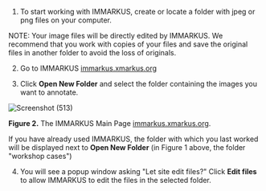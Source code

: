 1. To start working with IMMARKUS, create or locate a folder with jpeg or png files on your computer. 

NOTE: Your image files will be directly edited by IMMARKUS. We recommend that you work with copies of your files and save the original files in another folder to avoid the loss of originals. 

2. Go to IMMARKUS [immarkus.xmarkus.org](https://immarkus.xmarkus.org/)

3. Click **Open New Folder** and select the folder containing the images you want to annotate.  
 
![Screenshot (513)](https://github.com/rsimon/immarkus/assets/128056738/671704b5-c054-4d80-b2ae-186ca3e02ba1)


**Figure 2.** The IMMARKUS Main Page [immarkus.xmarkus.org](https://immarkus.xmarkus.org/).

 If you have already used IMMARKUS, the folder with which you last worked will be displayed next to **Open New Folder** (in Figure 1 above, the folder "workshop cases") 

4. You will see a popup window asking "Let site edit files?" Click **Edit files** to allow IMMARKUS to edit the files in the selected folder. 
